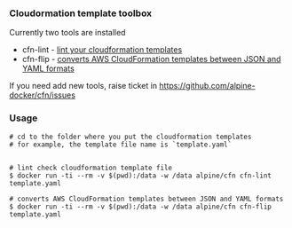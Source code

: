 ### Cloudormation template toolbox

Currently two tools are installed

* cfn-lint - [lint your cloudformation templates](https://github.com/aws-cloudformation/cfn-python-lint)
* cfn-flip - [converts AWS CloudFormation templates between JSON and YAML formats](https://github.com/awslabs/aws-cfn-template-flip)

If you need add new tools, raise ticket in https://github.com/alpine-docker/cfn/issues

### Usage

```
# cd to the folder where you put the cloudformation templates
# for example, the template file name is `template.yaml`


# lint check cloudformation template file
$ docker run -ti --rm -v $(pwd):/data -w /data alpine/cfn cfn-lint template.yaml

# converts AWS CloudFormation templates between JSON and YAML formats
$ docker run -ti --rm -v $(pwd):/data -w /data alpine/cfn cfn-flip template.yaml
```
